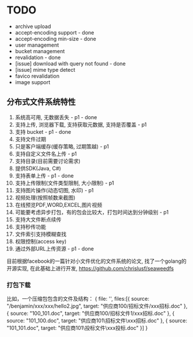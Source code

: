  # TODO

 - archive upload
 - accept-encoding support - done
 - accept-encoding min-size - done
 - user management
 - bucket management
 - revalidation - done
 - [issue] download with query not found - done
 - [issue] mime type detect
 - favico revalidation
 - image support
 
 
 ## 分布式文件系统特性
 
 1. 系统高可用, 无数据丢失 - p1 - done
 2. 支持上传, 浏览器下载, 支持获取元数据, 支持是否覆盖 - p1
 3. 支持 bucket - p1 - done 
 4. 支持文件过期
 5. 只是客户端缓存(缓存策略, 过期策越) - p1
 6. 支持自定义文件名上传 - p1
 7. 支持目录(目前需要讨论需求)
 8. 提供SDK(Java, C#)
 9. 支持表单上传 - p1 - done
 10. 支持上传限制(文件类型限制, 大小限制) - p1
 11. 支持图片操作(动态切图, 水印) - p1
 12. 视频处理(按照帧数来截图)
 13. 在线预览PDF,WORD,EXCEL,图片视频
 14. 可能要考虑异步打包，有的包会比较大，打包时间达到分钟级别 - p1
 15. 支持大文件断点续传
 16. 支持秒传功能
 17. 文件索引支持模糊查找
 18. 权限控制(access key)
 19. 通过外部URL上传资源 - p1 - done


目前根据facebook的一篇针对小文件优化的文件系统的论文, 找了一个golang的开源实现, 在此基础上进行开发, https://github.com/chrislusf/seaweedfs

### 打包下载
比如，一个压缩包包含的文件及结构：
{
  file: '',
  files:[{ source: "/benjamin/xxx/xxx/hello2.jpg", target: "供应商100/招标文件/xxx招标.doc" },
  { source: "100_101.doc", target: "供应商100/招标文件1/xxx招标.doc" },
  { source: "101_100.doc", target: "供应商101\招标文件\xxx招标.doc" },
  { source: "101_101.doc", target: "供应商101\投标文件\xxx投标.doc" }]
}